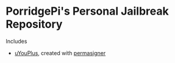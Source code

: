 # PorridgePi's Personal Jailbreak Repository

Includes
- [uYouPlus](https://github.com/qnblackcat/uYouPlus), created with [permasigner](https://github.com/permasigner/permasigner)
